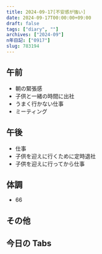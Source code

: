 ```yaml
---
title: 2024-09-17[不安感が強い]
date: 2024-09-17T00:00:00+09:00
draft: false
tags: ["diary", ""]
archives: ["2024-09"]
n年日記: ["0917"]
slug: 783194
---
```


## 午前

- 朝の緊張感
- 子供と一緒の時間に出社
- うまく行かない仕事
- ミーティング

## 午後

- 仕事
- 子供を迎えに行くために定時退社
- 子供を迎えに行ってから仕事

## 体調

- 66

## その他

## 今日の Tabs
